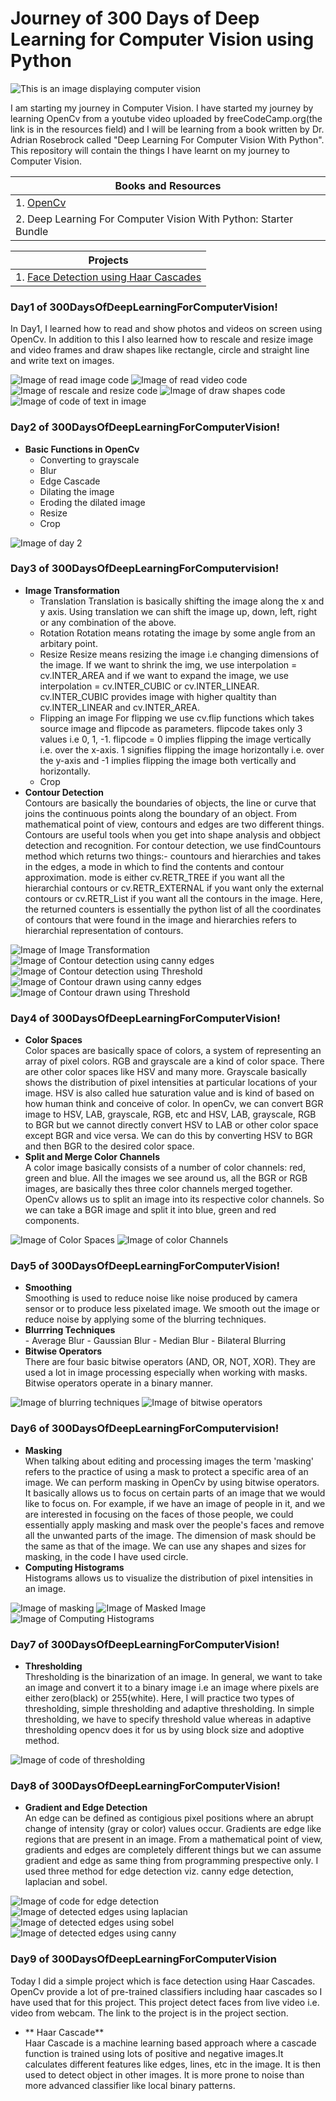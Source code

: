 # Journey of 300 Days of Deep Learning for Computer Vision using Python
![This is an image displaying computer vision](Photos/computervision.jpg)

I am starting my journey in Computer Vision. I have started my journey by learning OpenCv from a youtube video uploaded by freeCodeCamp.org(the link is in the resources field) and I will be learning from a book written by Dr. Adrian Rosebrock called "Deep Learning For Computer Vision With Python". This repository will contain the things I have learnt on my journey to Computer Vision.

|                              Books and Resources                                  |
|-----------------------------------------------------------------------------------|
|1. [OpenCv](https://youtu.be/oXlwWbU8l2o)                                          |
|2. Deep Learning For Computer Vision With Python: Starter Bundle                   |


|                              Projects                                             |
|-----------------------------------------------------------------------------------|
|1. [Face Detection using Haar Cascades](Projects/FaceDetectionWithHaarCascades)    |

### Day1 of 300DaysOfDeepLearningForComputerVision!
In Day1, I learned how to read and show photos and videos on screen using OpenCv. In addition to this I also learned how to rescale and resize image and video frames and draw shapes like rectangle, circle and straight line and write text on images.

![Image of read image code](Photos/day1/read.png)
![Image of read video code](Photos/day1/readVideo.png)
![Image of rescale and resize code](Photos/day1/rescale.png)
![Image of draw shapes code](Photos/day1/draw.png)
![Image of code of text in image](Photos/day1/writeImage.png)

### Day2 of 300DaysOfDeepLearningForComputerVision!
* **Basic Functions in OpenCv**
   - Converting to grayscale
   - Blur
   - Edge Cascade
   - Dilating the image
   - Eroding the dilated image
   - Resize
   - Crop

![Image of day 2](Photos/day2.png)

### Day3 of 300DaysOfDeepLearningForComputervision!
* **Image Transformation**
   - Translation
         Translation is basically shifting the image along the x and y axis. Using translation we can shift the image up, down, left, right or any combination of the above.
   - Rotation
         Rotation means rotating the image by some angle from an arbitary point.
   - Resize
         Resize means resizing the image i.e changing dimensions of the image. If we want to shrink the img, we use interpolation = cv.INTER_AREA and if we want to expand the image, we use
         interpolation = cv.INTER_CUBIC or cv.INTER_LINEAR. cv.INTER_CUBIC provides image with higher qualtity than cv.INTER_LINEAR and cv.INTER_AREA.
   - Flipping an image
         For flipping we use cv.flip functions which takes source image and flipcode as parameters. flipcode takes only 3 values i.e 0, 1, -1. flipcode = 0 implies flipping the image          vertically i.e. over the x-axis. 1 signifies flipping the image horizontally i.e. over the y-axis and -1 implies flipping the image both vertically and horizontally.
   - Crop
* **Contour Detection**<br/>
     Contours are basically the boundaries of objects, the line or curve that joins the continuous points along the boundary of an object. From mathematical point of view, contours and
     edges are two different things. Contours are useful tools when you get into shape analysis and obbject detection and recognition. For contour detection, we use findCountours method          which returns two things:- countours and hierarchies and takes in the edges, a mode in which to find the contents and contour approximation. mode is either cv.RETR_TREE if you want all      the hierarchial contours  or cv.RETR_EXTERNAL if you want only the external contours or cv.RETR_List if you want all the contours in the image. Here, the returned counters is           essentially the python list of all the coordinates of contours that were found in the image and hierarchies refers to hierarchial representation of contours. 

![Image of Image Transformation](Photos/day3/transformation.png)
![Image of Contour detection using canny edges](Photos/day3/ContourCanny.png)
![Image of Contour detection using Threshold](Photos/day3/ContourThresh.png)
![Image of Contour drawn using canny edges](Photos/day3/ContoursDrawnUsingCanny.png)
![Image of Contour drawn using Threshold](Photos/day3/ContoursDrawnUsingThreshold.png)

### Day4 of 300DaysOfDeepLearningForComputerVision!
* **Color Spaces**<br/>
      Color spaces are basically space of colors, a system of representing an array of pixel colors. RGB and grayscale are a kind of color space. There are other color spaces like HSV             and many more. Grayscale basically shows the distribution of pixel intensities at particular locations of your image. HSV is also called hue saturation value and is kind of based            on how human think and conceive of color. In openCv, we can convert BGR image to HSV, LAB, grayscale, RGB, etc and HSV, LAB, grayscale, RGB to BGR but we cannot directly convert             HSV to LAB or other color space except BGR and vice versa. We can do this by converting HSV to BGR and then BGR to the desired color space.
* **Split and Merge Color Channels** <br/>
      A color image basically consists of a number of color channels: red, green and blue. All the images we see around us, all the BGR or RGB images, are basically thes three color       channels merged together. OpenCv allows us to split an image into its respective color channels. So we can take a BGR image and split it into blue, green and red components.

![Image of Color Spaces](Photos/day4/colorSpace.png)
![Image of color Channels](Photos/day4/colorChannels.png)

### Day5 of 300DaysOfDeepLearningForComputerVision!
* **Smoothing**<br/>
       Smoothing is used to reduce noise like noise produced by camera sensor or to produce less pixelated image. We smooth out the image or reduce noise by applying some of the blurring           techniques.  
* **Blurrring Techniques**<br/>
       - Average Blur
       - Gaussian Blur
       - Median Blur
       - Bilateral Blurring
* **Bitwise Operators**<br/>
       There are four basic bitwise operators (AND, OR, NOT, XOR). They are used a lot in image processing especially when working with masks. Bitwise operators operate in a binary manner.

![Image of blurring techniques](Photos/day5/blurring.png)
![Image of bitwise operators](Photos/day5/bitwise.png) 

### Day6 of 300DaysOfDeepLearningForComputervision!
* **Masking**<br/>
         When talking about editing and processing images the term 'masking' refers to the practice of using a mask to protect a specific area of an image. We can perform masking in OpenCv           by using bitwise operators. It basically allows us to focus on certain parts of an image that we would like to focus on. For example, if we have an image of people in it, and we             are interested in focusing on the faces of those people, we could essentially apply masking and mask over the people's faces and remove all the unwanted parts of the image. The              dimension of mask should be the same as that of the image. We can use any shapes and sizes for masking, in the code I have used circle.
* **Computing Histograms**<br/>
         Histograms allows us to visualize the distribution of pixel intensities in an image. 

![Image of masking](Photos/day6/masking.png)
![Image of Masked Image](Photos/day6/masked_image.png)
![Image of Computing Histograms](Photos/day6/histogram1.png)

### Day7 of 300DaysOfDeepLearningForComputerVision!
* **Thresholding**<br/>
        Thresholding is the binarization of an image. In general, we want to take an image and convert it to a binary image i.e an image where pixels are either zero(black) or 255(white).           Here, I will practice two types of thresholding, simple thresholding and adaptive thresholding. In simple thresholding, we have to specify threshold value  whereas in adaptive               thresholding opencv does it for us by using block size and adoptive method.

![Image of code of thresholding](Photos/day7/thresholding.png) 

### Day8 of 300DaysOfDeepLearningForComputerVision!
* **Gradient and Edge Detection**<br/>
         An edge can be defined as contigious pixel positions where an abrupt change of intensity (gray or color) values occur. Gradients are edge like regions that are present in an image.          From a mathematical point of view, gradients and edges are completely different things but we can assume gradient and edge as same thing from programming prespective only. I used            three method for edge detection viz. canny edge detection, laplacian and sobel.

![Image of code for edge detection](Photos/day8/edge_detection_code.png)
![Image of detected edges using laplacian](Photos/day8/laplacian.png)
![Image of detected edges using sobel](Photos/day8/sobel.png)
![Image of detected edges using canny](Photos/day8/canny.png)

### Day9 of 300DaysOfDeepLearningForComputerVision
Today I did a simple project which is face detection using Haar Cascades. OpenCv provide a lot of pre-trained classifiers including haar cascades so I have used that for this project. This project detect faces from live video i.e. video from webcam. The link to the project is in the project section.<br/>
* ** Haar Cascade**<br/>
          Haar Cascade is a machine learning based approach where a cascade function is trained using lots of positive and negative images.It calculates different features like edges, lines, etc in the image. It is then used to detect object in other images. It is more prone to noise than more advanced classifier like local binary patterns.




